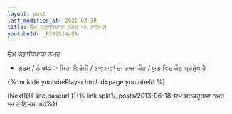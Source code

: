 ```yaml
---
layout: post
last_modified_at: 2021-03-30
title: ਓਮ ਯੁਗਾਧਿਪਾਯਾ ਨਮਹ ੧੧ ਟਾਇਮਸ
youtubeId: _R792514a5A
---
```

 
 
 ਓਮ ਯੁਗਾਧਿਪਾਯਾ ਨਮਹ  
 
 -  ਗਰਮ / ਠੰ etcਾ ਜਿਹਾ ਵਿਰੋਧੀ / ਭਾਵਨਾਵਾਂ ਦਾ ਰਾਜਾ ਕੌਣ / ਯੁਗ ਵਿਚ ਕੌਣ ਪ੍ਰਮੁੱਖ ਹੈ 
 
  
 
  
 
 
 
 
 
 


{% include youtubePlayer.html id=page.youtubeId %}
 
[Next]({{ site.baseurl }}{% link  split1/_posts/2013-06-18-ਓਮ ਸਥਕਰੂਥਯਾ ਨਮਹ ੧੧ ਟਾਇਮਸ.md%})
 
